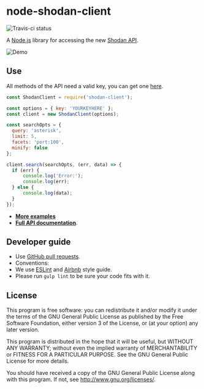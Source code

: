 # node-shodan-client

![Travis-ci status](https://api.travis-ci.org/jesusprubio/node-shodan-client.svg)

A [Node.js](https://nodejs.org) library for accessing the new [Shodan API](https://developer.shodan.io/api).

![Demo](https://raw.githubusercontent.com/jesusprubio/node-shodan-client/master/artifacts/demo.gif)


## Use

All methods of the API need a valid key, you can get one [here](http://www.shodanhq.com/api_doc).

```javascript
const ShodanClient = require('shodan-client');

const options = { key: 'YOURKEYHERE' };
const client = new ShodanClient(options);

const searchOpts = {
  query: 'asterisk',
  limit: 5,
  facets: 'port:100',
  minify: false
};

client.search(searchOpts, (err, data) => {
  if (err) {
      console.log('Error:');
      console.log(err);
  } else {
      console.log(data);
  }
});
```

- [**More examples**](https://github.com/jesusprubio/node-shodan-client/tree/master/example)
- [**Full API documentation**](./doc/api.md).


## Developer guide

- Use [GitHub pull requests](https://help.github.com/articles/using-pull-requests).
- Conventions:
 - We use [ESLint](http://eslint.org/) and [Airbnb](https://github.com/airbnb/javascript) style guide.
 - Please run `gulp lint` to be sure your code fits with it.


## License

This program is free software: you can redistribute it and/or modify
it under the terms of the GNU General Public License as published by
the Free Software Foundation, either version 3 of the License, or
(at your option) any later version.

This program is distributed in the hope that it will be useful,
but WITHOUT ANY WARRANTY; without even the implied warranty of
MERCHANTABILITY or FITNESS FOR A PARTICULAR PURPOSE.  See the
GNU General Public License for more details.

You should have received a copy of the GNU General Public License
along with this program.  If not, see <http://www.gnu.org/licenses/>.
